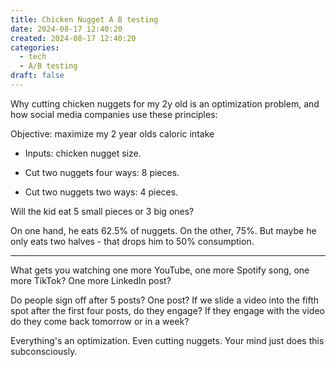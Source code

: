 ```yaml
---
title: Chicken Nugget A B testing
date: 2024-08-17 12:40:20
created: 2024-08-17 12:40:20
categories:
  - tech
  - A/B testing
draft: false
---
```


Why cutting chicken nuggets for my 2y old is an optimization problem, and how social media companies use these principles:

Objective: maximize my 2 year olds caloric intake

- Inputs: chicken nugget size. 

- Cut two nuggets four ways: 8 pieces. 

- Cut two nuggets two ways: 4 pieces. 

Will the kid eat 5 small pieces or 3 big ones?

On one hand, he eats 62.5% of nuggets. On the other, 75%. But maybe he only eats two halves - that drops him to 50% consumption. 

***
What gets you watching one more YouTube, one more Spotify song, one more TikTok? One more LinkedIn post?

Do people sign off after 5 posts? One post? If we slide a video into the fifth spot after the first four posts, do they engage? If they engage with the video do they come back tomorrow or in a week?

Everything's an optimization. Even cutting nuggets. Your mind just does this subconsciously. 